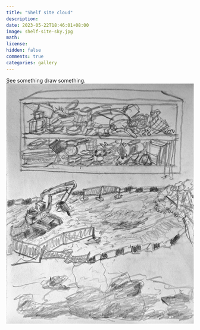```yaml
---
title: "Shelf site cloud"
description: 
date: 2023-05-22T18:46:01+08:00
image: shelf-site-sky.jpg 
math: 
license: 
hidden: false
comments: true
categories: gallery
---
```

See something draw something.
![shelf-site-sky](shelf-site-sky.jpg)
